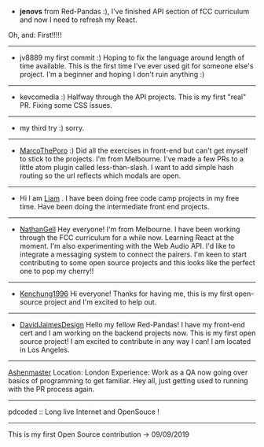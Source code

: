 
* **jenovs** from Red-Pandas :), I've finished API section of fCC curriculum and now I need to refresh my React.

Oh, and: First!!!!!

---

* jv8889 my first commit :) Hoping to fix the language around length of time available. This is the first time I've ever used git for someone else's project. I'm a beginner and hoping I don't ruin anything :)

---

* kevcomedia :) Halfway through the API projects. This is my first "real" PR. Fixing some CSS issues.

---

* my third try :) sorry.

---

* [MarcoThePoro](https://github.com/MarcoThePoro) :) Did all the exercises in front-end but can't get myself to stick to the projects. I'm from Melbourne. I've made a few PRs to a little atom plugin called less-than-slash. I want to add simple hash routing so the url reflects which modals are open.

---
* Hi I am [Liam](https://github.com/liam345) . I have been doing free code camp projects in my free time. Have been doing the intermediate front end projects.

---
* [NathanGell](https://github.com/NathanGell) Hey everyone! I'm from Melbourne. I have been working through the FCC curriculum for a while now. Learning React at the moment. I'm also experimenting with the Web Audio API. I'd like to integrate a messaging system to connect the pairers. I'm keen to start contributing to some open source projects and this looks like the perfect one to pop my cherry!!

---
* [Kenchung1996](https://github.com/kenchung1996) Hi everyone! Thanks for having me, this is my first open-source project and I'm excited to help out.
---
* [DavidJaimesDesign](https://github.com/DavidJaimesDesign) Hello my fellow Red-Pandas! I have my front-end cert and I am working on the backend projects now. This is my first open source project! I am excited to contribute in any way I can! I am located in Los Angeles.
---
[Ashenmaster](https://github.com/Ashenmaster)
Location: London
Experience: Work as a QA now going over basics of programming to get familiar.
Hey all, just getting used to running with the PR process again.

----
pdcoded :: Long live Internet and OpenSouce !

-------------------------
This is my first Open Source contribution -> 09/09/2019